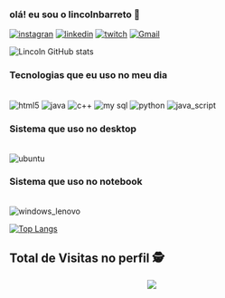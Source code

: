 
### olá! eu sou o lincolnbarreto 👋



[![instagran](https://img.shields.io/badge/Instagram-E4405F?style=for-the-badge&logo=instagram&logoColor=white)](https://www.instagram.com/barretomedina00/)
[![linkedin](https://img.shields.io/badge/LinkedIn-0077B5?style=for-the-badge&logo=linkedin&logoColor=white)](https://www.linkedin.com/in/lincoln-rangel-3518801aa/)
[![twitch](https://img.shields.io/badge/Twitch-9146FF?style=for-the-badge&logo=twitch&logoColor=white)](https://www.twitch.tv/lincoln_rangel)
[![Gmail](https://img.shields.io/badge/Gmail-D14836?style=for-the-badge&logo=gmail&logoColor=white)]()

![Lincoln GitHub stats](https://github-readme-stats.vercel.app/api?username=lincolnbarreto&show_icons=true&theme=tokyonight)

### Tecnologias que eu uso no meu dia
<div style="display: inline_block"><br/>
   <img align="center" alt="html5" src=https://img.shields.io/badge/HTML--239120?style=for-the-badge&logo=html5&logoColor=white "" />
    <img align="center" alt="java" src=https://img.shields.io/badge/Java-ED8B00?style=for-the-badge&logo=java&logoColor=white"" />
     <img align="center" alt="c++" src=https://img.shields.io/badge/C%2B%2B-00599C?style=for-the-badge&logo=c%2B%2B&logoColor=white "" />
      <img align="center" alt="my sql" src=https://img.shields.io/badge/MySQL-00000F?style=for-the-badge&logo=mysql&logoColor=white""/>
       <img align="center" alt="python" src=https://img.shields.io/badge/Python--3776AB?style=for-the-badge&logo=python&logoColor=white"" />
       <img align="center" alt="java_script" src=https://img.shields.io/badge/JavaScript-323330?style=for-the-badge&logo=javascript&logoColor=F7DF1E"" />
       
        	
   </div>

### Sistema que uso no desktop
<div style="display: inline_block"><br/>
<img align="center" alt="ubuntu" src=https://img.shields.io/badge/Ubuntu--E95420?style=for-the-badge&logo=ubuntu&logoColor=white"" />
</div>

### Sistema que uso no notebook
<div style="display: inline_block"><br/>
  <img align="center" alt="windows_lenovo" src=https://img.shields.io/badge/Windows-lenovo--_core_i3-0078D6?style=for-the-badge&logo=windows&logoColor=white"" />
</div> 

[![Top Langs](https://github-readme-stats.vercel.app/api/top-langs/?username=lincolnbarreto)](https://github.com/lincolnbarreto/github-readme-stats)
 ## Total de Visitas no perfil :detective: <br>
 <p align="center"> 
   <img alingn="center" src="https://profile-counter.glitch.me/lincolnbarreto/count.svg" />
 </p>
